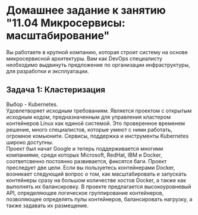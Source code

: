 
# Домашнее задание к занятию "11.04 Микросервисы: масштабирование"

Вы работаете в крупной компанию, которая строит систему на основе микросервисной архитектуры.
Вам как DevOps специалисту необходимо выдвинуть предложение по организации инфраструктуры, для разработки и эксплуатации.

## Задача 1: Кластеризация

Выбор - Kubernetes.  
Удовлетворяет исходным требованиям. Является проектом с открытым исходным кодом, предназначенным для управления кластером контейнеров Linux как единой системой. Это проверенное временем решение, много специалистов, которые умеют с ними работать, огромное комьюнити. Сервисы, поддержка и инструменты Kubernetes широко доступны.  
Проект был начат Google и теперь поддерживается многими компаниями, среди которых Microsoft, RedHat, IBM и Docker, соответсвенно постоянно развивается, фиксятся баги. Проект преследует две цели. Если вы пользуетесь контейнерами Docker, возникает следующий вопрос о том, как масштабировать и запускать контейнеры сразу на большом количестве хостов Docker, а также как выполнять их балансировку. В проекте предлагается высокоуровневый API, определяющее логическое группирование контейнеров, позволяющее определять пулы контейнеров, балансировать нагрузку, а также задавать их размещение.
